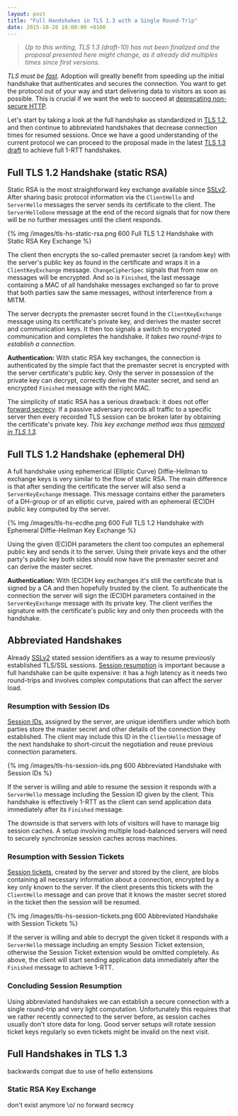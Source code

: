 ```yaml
---
layout: post
title: "Full Handshakes in TLS 1.3 with a Single Round-Trip"
date: 2015-10-28 18:00:00 +0100
---
```


> *Up to this writing, TLS 1.3 (draft-10) has not been finalized and the
> proposal presented here might change, as it already did multiples times since
> first versions.*

*TLS must be [fast](https://istlsfastyet.com/).* Adoption will greatly benefit
from speeding up the initial handshake that authenticates and secures the
connection. You want to get the protocol out of your way and start delivering
data to visitors as soon as possible. This is crucial if we want the web to
succeed at [deprecating non-secure HTTP](https://blog.mozilla.org/security/2015/04/30/deprecating-non-secure-http/).

Let's start by taking a look at the full handshake as standardized in
[TLS 1.2](https://tools.ietf.org/html/rfc5246), and then continue to
abbreviated handshakes that decrease connection times for resumed sessions.
Once we have a good understanding of the current protocol we can proceed to
the proposal made in the latest [TLS 1.3 draft](https://tlswg.github.io/tls13-spec/)
to achieve full 1-RTT handshakes.

## Full TLS 1.2 Handshake (static RSA)

Static RSA is the most straightforward key exchange available since
[SSLv2](https://tools.ietf.org/html/draft-hickman-netscape-ssl-00). After
sharing basic protocol information via the `ClientHello` and `ServerHello`
messages the server sends its certificate to the client. The `ServerHelloDone`
message at the end of the record signals that for now there will be no further
messages until the client responds.

{% img /images/tls-hs-static-rsa.png 600 Full TLS 1.2 Handshake with Static RSA Key Exchange %}

The client then encrypts the so-called premaster secret (a random key) with the
server's public key as found in the certificate and wraps it in a
`ClientKeyExchange` message. `ChangeCipherSpec` signals that from now on
messages will be encrypted. And so is `Finished`, the last message containing a
MAC of all handshake messages exchanged so far to prove that both parties saw
the same messages, without interference from a MITM.

The server decrypts the premaster secret found in the `ClientKeyExchange`
message using its certificate's private key, and derives the master secret and
communication keys. It then too signals a switch to encrypted communication
and completes the handshake. *It takes two round-trips to establish a
connection.*

**Authentication:** With static RSA key exchanges, the connection is
authenticated by the simple fact that the premaster secret is encrypted with
the server certificate's public key. Only the server in possession of the
private key can decrypt, correctly derive the master secret, and send an
encrypted `Finished` message with the right MAC.

The simplicity of static RSA has a serious drawback: it does not offer
[forward secrecy](https://en.wikipedia.org/wiki/Forward_secrecy). If a passive
adversary records all traffic to a specific server then every recorded TLS
session can be broken later by obtaining the certificate's private key. *This
key exchange method was thus [removed in TLS 1.3](https://tlswg.github.io/tls13-spec/#major-differences-from-tls-12).*

## Full TLS 1.2 Handshake (ephemeral DH)

A full handshake using ephemerical (Elliptic Curve) Diffie-Hellman to exchange
keys is very similar to the flow of static RSA. The main difference is that
after sending the certificate the server will also send a `ServerKeyExchange`
message. This message contains either the parameters of a DH-group or of an
elliptic curve, paired with an ephemeral (EC)DH public key computed by the
server.

{% img /images/tls-hs-ecdhe.png 600 Full TLS 1.2 Handshake with Ephemeral Diffie-Hellman Key Exchange %}

Using the given (EC)DH parameters the client too computes an ephemeral public
key and sends it to the server. Using their private keys and the other party's
public key both sides should now have the premaster secret and can derive the
master secret.

**Authentication:** With (EC)DH key exchanges it's still the certificate that
is signed by a CA and then hopefully trusted by the client. To authenticate the
connection the server will sign the (EC)DH parameters contained in the
`ServerKeyExchange` message with its private key. The client verifies the
signature with the certificate's public key and only then proceeds with the
handshake.

## Abbreviated Handshakes

Already [SSLv2](https://tools.ietf.org/html/draft-hickman-netscape-ssl-00)
stated session identifiers as a way to resume previously established TLS/SSL
sessions. [Session resumption](https://blog.cloudflare.com/tls-session-resumption-full-speed-and-secure/)
is important because a full handshake can be quite expensive: it has a high
latency as it needs two round-trips and involves complex computations that
can affect the server load.

### Resumption with Session IDs

[Session IDs](https://tools.ietf.org/html/rfc5246#appendix-F.1.4), assigned by
the server, are unique identifiers under which both parties store the master
secret and other details of the connection they established. The client may
include this ID in the `ClientHello` message of the next handshake to
short-circuit the negotiation and reuse previous connection parameters.

{% img /images/tls-hs-session-ids.png 600 Abbreviated Handshake with Session IDs %}

If the server is willing and able to resume the session it responds with a
`ServerHello` message including the Session ID given by the client. This
handshake is effectively 1-RTT as the client can send application data
immediately after its `Finished` message.

The downside is that servers with lots of visitors will have to manage big
session caches. A setup involving multiple load-balanced servers will need to
securely synchronize session caches across machines.

### Resumption with Session Tickets

[Session tickets](http://tools.ietf.org/html/rfc5077), created by the server
and stored by the client, are blobs containing all necessary information about
a connection, encrypted by a key only known to the server. If the client
presents this tickets with the `ClientHello` message and can prove that it
knows the master secret stored in the ticket then the session will be resumed.

{% img /images/tls-hs-session-tickets.png 600 Abbreviated Handshake with Session Tickets %}

If the server is willing and able to decrypt the given ticket it responds with
a `ServerHello` message including an empty Session Ticket extension, otherwise
the Session Ticket extension would be omitted completely. As above, the client
will start sending application data immediately after the `Finished` message to
achieve 1-RTT.

### Concluding Session Resumption

Using abbreviated handshakes we can establish a secure connection with a single
round-trip and very light computation. Unfortunately this requires that we
rather recently connected to the server before, as session caches usually don't
store data for long. Good server setups will rotate session ticket keys
regularly so even tickets might be invalid on the next visit.

## Full Handshakes in TLS 1.3

backwards compat due to use of hello extensions

### Static RSA Key Exchange

don't exist anymore \o/ no forward secrecy
